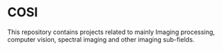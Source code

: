 # COSI
This repository contains projects related to mainly Imaging processing, computer vision, spectral imaging and other imaging sub-fields. 

